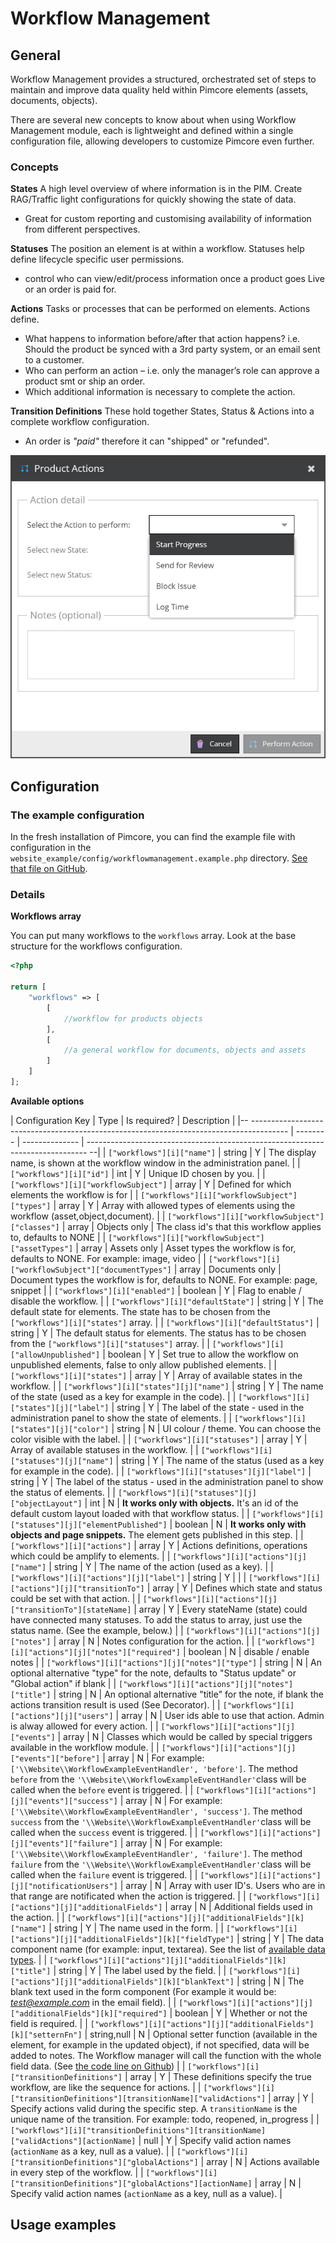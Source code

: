 # Workflow Management

## General
Workflow Management provides a structured, orchestrated set of steps to maintain and improve data quality held within Pimcore 
elements (assets, documents, objects).

There are several new concepts to know about when using Workflow Management module, each is lightweight and defined within 
a single configuration file, allowing developers to customize Pimcore even further.

### Concepts 

**States**
A high level overview of where information is in the PIM. Create RAG/Traffic light configurations for quickly showing the state of data.
* Great for custom reporting and customising availability of information from different perspectives.

**Statuses**
The position an element is at within a workflow. Statuses help define lifecycle specific user permissions.
* control who can view/edit/process information once a product goes Live or an order is paid for.

**Actions**
Tasks or processes that can be performed on elements. Actions define.
* What happens to information before/after that action happens? i.e. Should the product be synced with a 3rd party system, or an email sent to a customer.
* Who can perform an action – i.e. only the manager’s role can approve a product smt or ship an order.
* Which additional information is necessary to complete the action.

**Transition Definitions**
These hold together States, Status & Actions into a complete workflow configuration.
* An order is *"paid"* therefore it can "shipped" or "refunded".

![Workflow example - preview](../img/workflow_example_preview.jpg)

## Configuration

### The example configuration

In the fresh installation of Pimcore, you can find the example file with configuration in the `website_example/config/workflowmanagement.example.php` directory.
[See that file on GitHub](https://github.com/pimcore/pimcore/blob/master/website_example/config/workflowmanagement.example.php).

### Details

**Workflows array**

You can put many workflows to the `workflows` array.
Look at the base structure for the workflows configuration. 

```php
<?php

return [
    "workflows" => [
        [
            //workflow for products objects
        ],
        [
            //a general workflow for documents, objects and assets
        ]
    ]
];
```

**Available options**

| Configuration Key                                                                         | Type        | Is required?   | Description                                                                                                                                                                                                                                                                                                                                                                                           |
|-- --------------------------------------------------------------------------------------- | --------    | -------------- | ------------------------------------------------------------------------------                                                                                                                                                                                                                                                                                                                      --|
| `["workflows"][i]["name"]`                                                                | string      | Y              | The display name, is shown at the workflow window in the administration panel.                                                                                                                                                                                                                                                                                                                        |
| `["workflows"][i]["id"]`                                                                  | int         | Y              | Unique ID chosen by you.                                                                                                                                                                                                                                                                                                                                                                              |
| `["workflows"][i]["workflowSubject"]`                                                     | array       | Y              | Defined for which elements the workflow is for                                                                                                                                                                                                                                                                                                                                                        |
| `["workflows"][i]["workflowSubject"]["types"]`                                            | array       | Y              | Array with allowed types of elements using the workflow (asset,object,document).                                                                                                                                                                                                                                                                                                                      |
| `["workflows"][i]["workflowSubject"]["classes"]`                                          | array       | Objects only   | The class id's that this workflow applies to, defaults to NONE                                                                                                                                                                                                                                                                                                                                        |
| `["workflows"][i]["workflowSubject"]["assetTypes"]`                                       | array       | Assets only    | Asset types the workflow is for, defaults to NONE. For example: image, video                                                                                                                                                                                                                                                                                                                          |
| `["workflows"][i]["workflowSubject"]["documentTypes"]`                                    | array       | Documents only | Document types the workflow is for, defaults to NONE. For example: page, snippet                                                                                                                                                                                                                                                                                                                      |
| `["workflows"][i]["enabled"]`                                                             | boolean     | Y              | Flag to enable / disable the workflow.                                                                                                                                                                                                                                                                                                                                                                |
| `["workflows"][i]["defaultState"]`                                                        | string      | Y              | The default state for elements. The state has to be chosen from the `["workflows"][i]["states"]` array.                                                                                                                                                                                                                                                                                               |
| `["workflows"][i]["defaultStatus"]`                                                       | string      | Y              | The default status for elements. The status has to be chosen from the `["workflows"][i]["statuses"]` array.                                                                                                                                                                                                                                                                                           |
| `["workflows"][i]["allowUnpublished"]`                                                    | boolean     | Y              | Set true to allow the workflow on unpublished elements, false to only allow published elements.                                                                                                                                                                                                                                                                                                       |
| `["workflows"][i]["states"]`                                                              | array       | Y              | Array of available states in the workflow.                                                                                                                                                                                                                                                                                                                                                            |
| `["workflows"][i]["states"][j]["name"]`                                                   | string      | Y              | The name of the state (used as a key for example in the code).                                                                                                                                                                                                                                                                                                                                        |
| `["workflows"][i]["states"][j]["label"]`                                                  | string      | Y              | The label of the state - used in the administration panel to show the state of elements.                                                                                                                                                                                                                                                                                                              |
| `["workflows"][i]["states"][j]["color"]`                                                  | string      | N              | UI colour / theme. You can choose the color visible with the label.                                                                                                                                                                                                                                                                                                                                   |
| `["workflows"][i]["statuses"]`                                                            | array       | Y              | Array of available statuses in the workflow.                                                                                                                                                                                                                                                                                                                                                          |
| `["workflows"][i]["statuses"][j]["name"]`                                                 | string      | Y              | The name of the status (used as a key for example in the code).                                                                                                                                                                                                                                                                                                                                       |
| `["workflows"][i]["statuses"][j]["label"]`                                                | string      | Y              | The label of the status - used in the administration panel to show the status of elements.                                                                                                                                                                                                                                                                                                            |
| `["workflows"][i]["statuses"][j]["objectLayout"]`                                         | int         | N              | **It works only with objects.** It's an id of the default custom layout loaded with that workflow status.                                                                                                                                                                                                                                                                                             |
| `["workflows"][i]["statuses"][j]["elementPublished"]`                                     | boolean     | N              | **It works only with objects and page snippets.** The element gets published in this step.                                                                                                                                                                                                                                                                                                            |
| `["workflows"][i]["actions"]`                                                             | array       | Y              | Actions definitions, operations which could be amplify to elements.                                                                                                                                                                                                                                                                                                                                   |
| `["workflows"][i]["actions"][j]["name"]`                                                  | string      | Y              | The name of the action (used as a key).                                                                                                                                                                                                                                                                                                                                                               |
| `["workflows"][i]["actions"][j]["label"]`                                                 | string      | Y              |                                                                                                                                                                                                                                                                                                                                                                                                       |
| `["workflows"][i]["actions"][j]["transitionTo"]`                                          | array       | Y              | Defines which state and status could be set with that action.                                                                                                                                                                                                                                                                                                                                         |
| `["workflows"][i]["actions"][j]["transitionTo"][stateName]`                               | array       | Y              | Every stateName (state) could have connected many statuses. To add the status to array, just use the status name. (See the example, below.)                                                                                                                                                                                                                                                           |
| `["workflows"][i]["actions"][j]["notes"]`                                                 | array       | N              | Notes configuration for the action.                                                                                                                                                                                                                                                                                                                                                                   |
| `["workflows"][i]["actions"][j]["notes"]["required"]`                                     | boolean     | N              | disable / enable notes                                                                                                                                                                                                                                                                                                                                                                                |
| `["workflows"][i]["actions"][j]["notes"]["type"]`                                         | string      | N              | An optional alternative "type" for the note, defaults to "Status update" or "Global action" if blank                                                                                                                                                                                                                                                                                                  |
| `["workflows"][i]["actions"][j]["notes"]["title"]`                                        | string      | N              | An optional alternative "title" for the note, if blank the actions transition result is used (See Decorator).                                                                                                                                                                                                                                                                                         |
| `["workflows"][i]["actions"][j]["users"]`                                                 | array       | N              | User ids able to use that action. Admin is alway allowed for every action.                                                                                                                                                                                                                                                                                                                            |
| `["workflows"][i]["actions"][j]["events"]`                                                | array       | N              | Classes which would be called by special triggers available in the workflow module.                                                                                                                                                                                                                                                                                                                   |
| `["workflows"][i]["actions"][j]["events"]["before"]`                                      | array       | N              | For example: `['\\Website\\WorkflowExampleEventHandler', 'before']`. The method `before` from the `'\\Website\\WorkflowExampleEventHandler'`class will be called when the `before` event is triggered.                                                                                                                                                                                                |
| `["workflows"][i]["actions"][j]["events"]["success"]`                                     | array       | N              | For example: `['\\Website\\WorkflowExampleEventHandler', 'success']`. The method `success` from the `'\\Website\\WorkflowExampleEventHandler'`class will be called when the `success` event is triggered.                                                                                                                                                                                             |
| `["workflows"][i]["actions"][j]["events"]["failure"]`                                     | array       | N              | For example: `['\\Website\\WorkflowExampleEventHandler', 'failure']`. The method `failure` from the `'\\Website\\WorkflowExampleEventHandler'`class will be called when the `failure` event is triggered.                                                                                                                                                                                             |
| `["workflows"][i]["actions"][j]["notificationUsers"]`                                     | array       | N              | Array with user ID's. Users who are in that range are notificated when the action is triggered.                                                                                                                                                                                                                                                                                                       |
| `["workflows"][i]["actions"][j]["additionalFields"]`                                      | array       | N              | Additional fields used in the action.                                                                                                                                                                                                                                                                                                                                                                 |
| `["workflows"][i]["actions"][j]["additionalFields"][k]["name"]`                           | string      | Y              | The name used in the form.                                                                                                                                                                                                                                                                                                                                                                            |
| `["workflows"][i]["actions"][j]["additionalFields"][k]["fieldType"]`                      | string      | Y              | The data component name (for example: input, textarea). See the list of [available data types](../05_Objects/01_Object_Classes/01_Data_Types/_index.md).                                                                                                                                                                                                                                              |
| `["workflows"][i]["actions"][j]["additionalFields"][k]["title"]`                          | string      | Y              | The label used by the field.                                                                                                                                                                                                                                                                                                                                                                          |
| `["workflows"][i]["actions"][j]["additionalFields"][k]["blankText"]`                      | string      | N              | The blank text used in the form component (For example it would be: *test@example.com* in the email field).                                                                                                                                                                                                                                                                                           |
| `["workflows"][i]["actions"][j]["additionalFields"][k]["required"]`                       | boolean     | Y              | Whether or not the field is required.                                                                                                                                                                                                                                                                                                                                                                 |
| `["workflows"][i]["actions"][j]["additionalFields"][k]["setternFn"]`                      | string,null | N              | Optional setter function (available in the element, for example in the updated object), if not specified, data will be added to notes. The Workflow manager will call the function with the whole field data. (See [the code line on Github](https://github.com/pimcore/pimcore/blob/23a6d764227a529fae637fa0a5a548bc302ccd46/pimcore/lib/Pimcore/WorkflowManagement/Workflow/Manager.php#L527-L527)) |
| `["workflows"][i]["transitionDefinitions"]`                                               | array       | Y              | These definitions specify the true workflow, are like the sequence for actions.                                                                                                                                                                                                                                                                                                                       |
| `["workflows"][i]["transitionDefinitions"][transitionName]["validActions"]`               | array       | Y              | Specify actions valid during the specific step. A `transitionName` is the unique name of the transition. For example: todo, reopened, in_progress                                                                                                                                                                                                                                                     |
| `["workflows"][i]["transitionDefinitions"][transitionName]["validActions"][actionName]`   | null        | Y              | Specify valid action names (`actionName` as a key, null as a value).                                                                                                                                                                                                                                                                                                                                  |
| `["workflows"][i]["transitionDefinitions"]["globalActions"]`                              | array       | N              | Actions available in every step of the workflow.                                                                                                                                                                                                                                                                                                                                                      |
| `["workflows"][i]["transitionDefinitions"]["globalActions"][actionName]`                  | array       | N              | Specify valid action names (`actionName` as a key, null as a value).                                                                                                                                                                                                                                                                                                                                  |




## Usage examples
